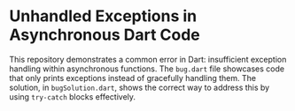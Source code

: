 # Unhandled Exceptions in Asynchronous Dart Code

This repository demonstrates a common error in Dart: insufficient exception handling within asynchronous functions. The `bug.dart` file showcases code that only prints exceptions instead of gracefully handling them.  The solution, in `bugSolution.dart`, shows the correct way to address this by using `try-catch` blocks effectively.